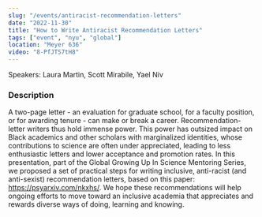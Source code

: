 ```yaml
---
slug: "/events/antiracist-recommendation-letters"
date: "2022-11-30"
title: "How to Write Antiracist Recommendation Letters"
tags: ["event", "nyu", "global"]
location: "Meyer 636"
video: "8-PfJTS7tH8"
---
```

Speakers: Laura Martin, Scott Mirabile, Yael Niv
### Description
A two-page letter - an evaluation for graduate school, for a faculty position, or for awarding tenure - can make or break a career. Recommendation-letter writers thus hold immense power. This power has outsized impact on Black academics and other scholars with marginalized identities, whose contributions to science are often under appreciated, leading to less enthusiastic letters and lower acceptance and promotion rates. In this presentation, part of the Global Growing Up In Science Mentoring Series, we proposed a set of practical steps for writing inclusive, anti-racist (and anti-sexist) recommendation letters, based on this paper: https://psyarxiv.com/nkxhs/. We hope these recommendations will help ongoing efforts to move toward an inclusive academia that appreciates and rewards diverse ways of doing, learning and knowing.